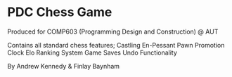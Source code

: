 # PDC Chess Game
Produced for COMP603 (Programming Design and Construction) @ AUT

Contains all standard chess features;
Castling 
En-Pessant
Pawn Promotion
Clock
Elo Ranking System
Game Saves
Undo Functionality

By Andrew Kennedy & Finlay Baynham
